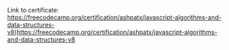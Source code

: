 Link to certificate: https://freecodecamp.org/certification/ashpatx/javascript-algorithms-and-data-structures-v8)https://freecodecamp.org/certification/ashpatx/javascript-algorithms-and-data-structures-v8 
